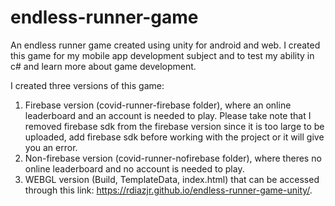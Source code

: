 # endless-runner-game
An endless runner game created using unity for android and web. I created this game for my mobile app development subject and to test my ability in c# and learn more about game development.

I created three versions of this game:
  1. Firebase version (covid-runner-firebase folder), where an online leaderboard and an account is needed to play. Please take note that I removed firebase sdk from the firebase version since it is too large to be uploaded, add firebase sdk before working with the project or it will give you an error.
  2. Non-firebase version (covid-runner-nofirebase folder), where theres no online leaderboard and no account is needed to play.
  3. WEBGL version (Build, TemplateData, index.html) that can be accessed through this link: https://rdiazjr.github.io/endless-runner-game-unity/.
